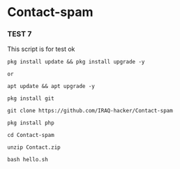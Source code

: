 # Contact-spam


### TEST 7
 This script is for test ok

```
pkg install update && pkg install upgrade -y

or 

apt update && apt upgrade -y

pkg install git 

git clone https://github.com/IRAQ-hacker/Contact-spam

pkg install php 

cd Contact-spam

unzip Contact.zip

bash hello.sh

```


